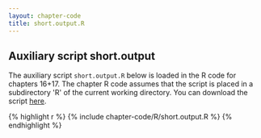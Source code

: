 ```yaml
---
layout: chapter-code
title: short.output.R
---
```


## Auxiliary script short.output
The auxiliary script `short.output.R` below is loaded in the R code for chapters 16+17.
The chapter R code assumes that the script is placed in a subdirectory 'R' of the current working directory.
You can download the script <a href='https://raw.githubusercontent.com/spatstat/book/gh-pages/_includes/chapter-code/R/short.output.R' target=_blank>here</a>.

{% highlight r %}
{% include chapter-code/R/short.output.R %}
{% endhighlight %}
